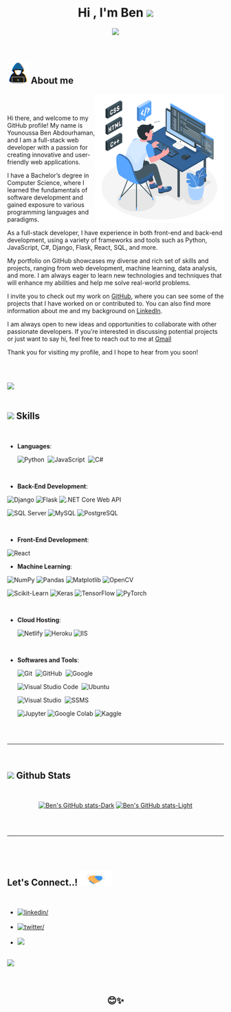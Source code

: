 
<h1 align="center"><b>Hi , I'm Ben </b><img src="https://media.giphy.com/media/hvRJCLFzcasrR4ia7z/giphy.gif" width="35"></h1>

<p align="center">
  <img src="https://readme-typing-svg.herokuapp.com?font=Time+New+Roman&color=cyan&size=25&center=true&vCenter=true&width=600&height=100&lines=السَّلَامُ عَلَيْكُمْ وَرَحْمَةُ اللهِ وَبَرَكَاتُهُ..&hearts;++;Full-Stack+Web+Developer;Computer+Science+Graduate;Passionate+about+Machine+Learning;Open+Source+Contributor;Always+exploring+new+technologies..<3">
</p>

<br>



	
## <picture><img src = "./assets/mdImages/about_me.gif" width = 50px></picture> **About me**

<picture>
  <source media="(max-width: 767px)" srcset="">
  <img align="right" alt="" src="./assets/mdImages/programming.svg" width=300px>
</picture>

<br>


<br>

Hi there, and welcome to my GitHub profile! My name is Younoussa Ben Abdourhaman, and I am a full-stack web developer with a passion for creating innovative and user-friendly web applications.

I have a Bachelor’s degree in Computer Science, where I learned the fundamentals of software development and gained exposure to various programming languages and paradigms.

As a full-stack developer, I have experience in both front-end and back-end development, using a variety of frameworks and tools such as Python, JavaScript, C#, Django, Flask, React, SQL, and more.

My portfolio on GitHub showcases my diverse and rich set of skills and projects, ranging from web development, machine learning, data analysis, and more. I am always eager to learn new technologies and techniques that will enhance my abilities and help me solve real-world problems.

I invite you to check out my work on <a href=“https://github.com/YounoussaBen”>GitHub</a>, where you can see some of the projects that I have worked on or contributed to. You can also find more information about me and my background on <a href=“https://www.linkedin.com/in/younoussaben/”>LinkedIn</a>.


I am always open to new ideas and opportunities to collaborate with other passionate developers. If you’re interested in discussing potential projects or just want to say hi, feel free to reach out to me at <a href=“mailto:younoussaabdourhaman@gmail.com”>Gmail</a>

Thank you for visiting my profile, and I hope to hear from you soon!

<br><br>

<img src="https://user-images.githubusercontent.com/73097560/115834477-dbab4500-a447-11eb-908a-139a6edaec5c.gif"><br><br>

## <img src="https://media2.giphy.com/media/QssGEmpkyEOhBCb7e1/giphy.gif?cid=ecf05e47a0n3gi1bfqntqmob8g9aid1oyj2wr3ds3mg700bl&rid=giphy.gif" width ="25"><b> Skills</b>
<br>

<p align="center">

- **Languages**:

    ![Python](https://img.shields.io/badge/Python%20-%2314354C.svg?style=for-the-badge&logo=python&logoColor=white)&nbsp;
    ![JavaScript](https://img.shields.io/badge/JavaScript%20-%23F7DF1E.svg?style=for-the-badge&logo=javascript&logoColor=black)&nbsp;
    ![C#](https://img.shields.io/badge/C%23%20-%23239120.svg?style=for-the-badge&logo=c-sharp&logoColor=white)



<br>   
    
- **Back-End Development**:

![Django](https://img.shields.io/badge/Django%20-%23092E20.svg?style=for-the-badge&logo=django&logoColor=white)
![Flask](https://img.shields.io/badge/Flask%20-%23000.svg?style=for-the-badge&logo=flask&logoColor=white)
![.NET Core Web API](https://img.shields.io/badge/.NET%20Core%20Web%20API%20-%23512BD4.svg?style=for-the-badge&logo=.net&logoColor=white)

![SQL Server](https://img.shields.io/badge/SQL%20Server%20-%23CC2927.svg?style=for-the-badge&logo=microsoft-sql-server&logoColor=white)
![MySQL](https://img.shields.io/badge/MySQL%20-%234479A1.svg?style=for-the-badge&logo=mysql&logoColor=white)
![PostgreSQL](https://img.shields.io/badge/PostgreSQL%20-%x315f92.svg?style=for-the-badge&logo=postgresql&logoColor=white)




<br>

- **Front-End Development**:

![React](https://img.shields.io/badge/React%20-%2320232A.svg?style=for-the-badge&logo=react&logoColor=61DAFB)


- **Machine Learning**:

![NumPy](https://img.shields.io/badge/NumPy-%23013243.svg?style=for-the-badge&logo=numpy&logoColor=white)
![Pandas](https://img.shields.io/badge/Pandas-%23150458.svg?style=for-the-badge&logo=pandas&logoColor=white)
![Matplotlib](https://img.shields.io/badge/Matplotlib-%2317BEBB.svg?style=for-the-badge&logo=matplotlib&logoColor=white)
![OpenCV](https://img.shields.io/badge/OpenCV-%235C3EE8.svg?style=for-the-badge&logo=opencv&logoColor=white)

![Scikit-Learn](https://img.shields.io/badge/Scikit--Learn-%23F7931E.svg?style=for-the-badge&logo=scikit-learn&logoColor=white)
![Keras](https://img.shields.io/badge/Keras-%23D00000.svg?style=for-the-badge&logo=keras&logoColor=white)
![TensorFlow](https://img.shields.io/badge/TensorFlow-%23FF6F00.svg?style=for-the-badge&logo=tensorflow&logoColor=white)
![PyTorch](https://img.shields.io/badge/PyTorch-%23EE4C2C.svg?style=for-the-badge&logo=pytorch&logoColor=white)



<br>


- **Cloud Hosting**:


    ![Netlify](https://img.shields.io/badge/Netlify-%2300C7B7.svg?style=for-the-badge&logo=netlify&logoColor=white)
    ![Heroku](https://img.shields.io/badge/Heroku-%23430098.svg?style=for-the-badge&logo=heroku&logoColor=white)
    ![IIS](https://img.shields.io/badge/IIS-%230D76A8.svg?style=for-the-badge&logo=microsoft&logoColor=white)


    
<br>

- **Softwares and Tools**:

    ![Git](https://img.shields.io/badge/git-%23F05033.svg?style=for-the-badge&logo=git&logoColor=white)&nbsp;
    ![GitHub](https://img.shields.io/badge/github-%23121011.svg?style=for-the-badge&logo=github&logoColor=white)&nbsp;
    ![Google](https://img.shields.io/badge/google-%234285F4.svg?style=for-the-badge&logo=google&logoColor=white)&nbsp;

    ![Visual Studio Code](https://img.shields.io/badge/VS%20Code-0078d7.svg?style=for-the-badge&logo=visual-studio-code&logoColor=white)&nbsp;
    ![Ubuntu](https://img.shields.io/badge/Ubuntu-E95420.svg?style=for-the-badge&logo=ubuntu&logoColor=white)&nbsp;

    ![Visual Studio](https://img.shields.io/badge/Visual%20Studio-5C2D91.svg?style=for-the-badge&logo=visual-studio&logoColor=white)&nbsp;
    ![SSMS](https://img.shields.io/badge/SSMS-%23CC2927.svg?style=for-the-badge&logo=microsoft-sql-server&logoColor=white)&nbsp;

  ![Jupyter](https://img.shields.io/badge/Jupyter-%23F37626.svg?style=for-the-badge&logo=jupyter&logoColor=white)
  ![Google Colab](https://img.shields.io/badge/Google%20Colab-%234287F5.svg?style=for-the-badge&logo=google-colab&logoColor=white)
  ![Kaggle](https://img.shields.io/badge/Kaggle-%2320BEFF.svg?style=for-the-badge&logo=kaggle&logoColor=white)



</p>

<br>
<br>

-----

<br>


## <img src="https://media.giphy.com/media/iY8CRBdQXODJSCERIr/giphy.gif" width="35"><b> Github Stats </b>
<br>

<div align="center">

[![Ben's GitHub stats-Dark](https://github-readme-stats.vercel.app/api?username=YounoussaBen&show_icons=true&theme=dark#gh-dark-mode-only)](https://github.com/anuraghazra/github-readme-stats#gh-dark-mode-only)
[![Ben's GitHub stats-Light](https://github-readme-stats.vercel.app/api?username=YounoussaBen&show_icons=true&theme=default#gh-light-mode-only)](https://github.com/anuraghazra/github-readme-stats#gh-light-mode-only)

</div>

<br>
<br>

-----

<br>
<br>

## <b> Let's Connect..!</b><img src="./assets/mdImages/handshake.gif" width ="80">
<br>
<div align='left'>

<ul>

<li>
<a href="https://www.linkedin.com/in/younoussaben/" target="_blank">
<img src="https://img.shields.io/badge/linkedin:  Ben-0077B5.svg?color=405DE6&style=for-the-badge&logo=linkedin&logoColor=white" alt=linkedin/>
</a>
</li>

<br>

<li>
<a href="https://twitter.com/geazy_skay" target="_blank">
<img src="https://img.shields.io/badge/twitter:  Ben-%2300acee.svg?color=1DA1F2&style=for-the-badge&logo=twitter&logoColor=white" alt=twitter/>
</a>
</li>

<br>

<li>
<a href="mailto:younoussaabdourhaman@gmail.com" target="_blank">
<img src="https://img.shields.io/badge/gmail:  Ben-%23EA4335.svg?style=for-the-badge&logo=gmail&logoColor=white" t=mail/>
</a>
</li>
	
</ul>
</div>

<br>
<img src="https://user-images.githubusercontent.com/73097560/115834477-dbab4500-a447-11eb-908a-139a6edaec5c.gif">
<br>
<br>
<br>

<div align='center'>

## <b>😊✨</b>

</div>
<br>
<br>
